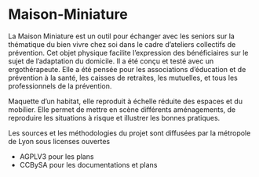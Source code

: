 # Maison-Miniature

La Maison Miniature est un outil pour échanger avec les seniors sur la thématique du bien vivre chez soi dans le cadre d’ateliers collectifs de prévention. Cet objet physique facilite l’expression des bénéficiaires sur le sujet de l’adaptation du domicile. Il a été conçu et testé avec un ergothérapeute. Elle a été pensée pour les associations d’éducation et de prévention à la santé, les caisses de retraites, les mutuelles, et tous les professionnels de la prévention.

Maquette d’un habitat, elle reproduit à échelle réduite des espaces et du mobilier. Elle permet de mettre en scène différents aménagements, de reproduire les situations à risque et illustrer les bonnes pratiques. 

Les sources et les méthodologies du projet sont diffusées par la métropole de Lyon sous licenses ouvertes 
- AGPLV3 pour les plans
- CCBySA pour les documentations et plans
